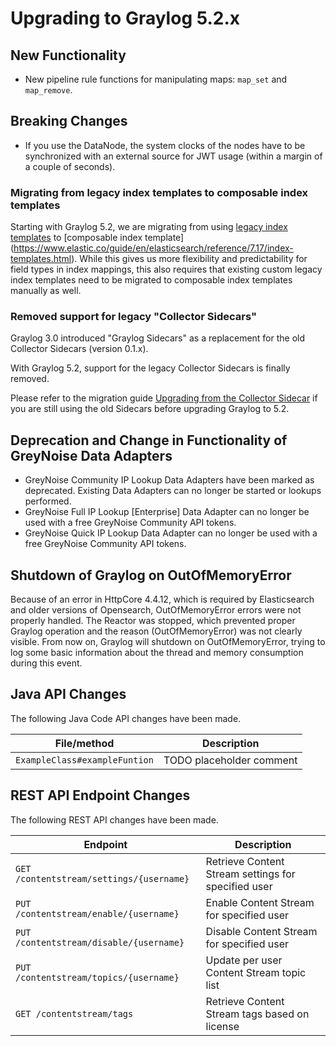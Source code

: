 Upgrading to Graylog 5.2.x
==========================

## New Functionality

- New pipeline rule functions for manipulating maps: `map_set` and `map_remove`.

## Breaking Changes
- If you use the DataNode, the system clocks of the nodes have to be synchronized with an external source for JWT usage (within a margin of a couple of seconds).

### Migrating from legacy index templates to composable index templates

Starting with Graylog 5.2, we are migrating from using [legacy index templates](https://www.elastic.co/guide/en/elasticsearch/reference/7.17/indices-templates-v1.html) to [composable index template]
(https://www.elastic.co/guide/en/elasticsearch/reference/7.17/index-templates.html). While this gives us more flexibility and predictability for field types in index mappings, this also requires that existing custom legacy index templates need to be migrated to composable index templates manually as well.

### Removed support for legacy "Collector Sidecars"

Graylog 3.0 introduced "Graylog Sidecars" as a replacement for the old Collector Sidecars (version 0.1.x).

With Graylog 5.2, support for the legacy Collector Sidecars is finally removed.

Please refer to the migration guide [Upgrading from the Collector Sidecar](https://archivedocs.graylog.org/en/3.3/pages/sidecar.html#upgrading-from-the-collector-sidecar) if you are still using the old Sidecars before upgrading Graylog to 5.2.

## Deprecation and Change in Functionality of GreyNoise Data Adapters

- GreyNoise Community IP Lookup Data Adapters have been marked as deprecated. Existing Data Adapters can no longer be
  started or lookups performed.
- GreyNoise Full IP Lookup [Enterprise] Data Adapter can no longer be used with a free GreyNoise Community API tokens.
- GreyNoise Quick IP Lookup Data Adapter can no longer be used with a free GreyNoise Community API tokens.

## Shutdown of Graylog on OutOfMemoryError
Because of an error in HttpCore 4.4.12, which is required by Elasticsearch and older versions of Opensearch, OutOfMemoryError errors were not properly handled.
The Reactor was stopped, which prevented proper Graylog operation and the reason (OutOfMemoryError) was not clearly visible.
From now on, Graylog will shutdown on OutOfMemoryError, trying to log some basic information about the thread and memory consumption during this event.

## Java API Changes
The following Java Code API changes have been made.

| File/method                   | Description                                                     |
|-------------------------------|-----------------------------------------------------------------|
| `ExampleClass#exampleFuntion` | TODO placeholder comment             |


## REST API Endpoint Changes
The following REST API changes have been made.

| Endpoint                                 | Description                                         |
|------------------------------------------|-----------------------------------------------------|
| `GET /contentstream/settings/{username}` | Retrieve Content Stream settings for specified user |
| `PUT /contentstream/enable/{username}`   | Enable Content Stream for specified user            |
| `PUT /contentstream/disable/{username}`  | Disable Content Stream for specified user           |
| `PUT /contentstream/topics/{username}`   | Update per user Content Stream topic list           |
| `GET /contentstream/tags`                | Retrieve Content Stream tags based on license       |



